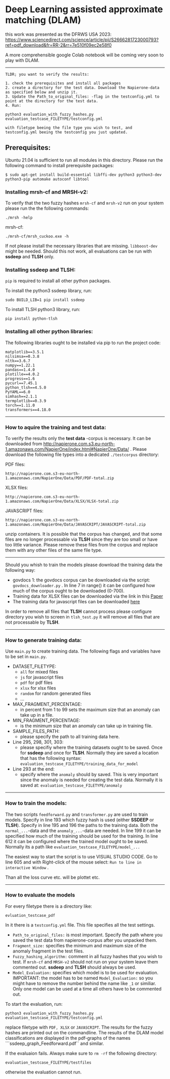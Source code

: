 

# Deep Learning assisted approximate matching (DLAM)

this work was presented as the DFRWS USA 2023: https://www.sciencedirect.com/science/article/pii/S2666281723000793?ref=pdf_download&fr=RR-2&rr=7e510f09ec2e58f0

A more comprehensible google Colab notebook will be coming very soon to play with DLAM. 

---

```
TLDR; you want to verify the results: 

1. check the prerequisites and install all packages
2. create a directory for the test data. Download the Napierone-data as specified below and unzip it.
3. Update the Path_to_original_files: -flag in the testconfig.yml to point at the directory for the test data. 
4. Run: 

python3 evaluation_with_fuzzy_hashes.py evaluation_testcase_FILETYPE/testconfig.yml

with filetype beeing the file type you wish to test, and testconfig.yml beeing the testconfig you just updated. 

```

## Prerequisites:

Ubuntu 21.04 is sufficient to run all modules in this directory. Please run the following command to install prerequisite packages:

`$ sudo apt-get install build-essential libffi-dev python3 python3-dev python3-pip automake autoconf libtool
`

### Installing mrsh-cf and MRSH-v2:

To verify that the two fuzzy hashes `mrsh-cf` and `mrsh-v2` run on your system please run the the following commands: 

`./mrsh -help`

mrsh-cf:

`./mrsh-cf/mrsh_cuckoo.exe -h`

If not please install the necessary libraries that are missing. `libboost-dev` might be needed. Should this not work, all evaluations can be run with **ssdeep** and **TLSH** only. 

### Installing ssdeep and TLSH:

`pip` is required to install all other python packages. 

To install the python3 ssdeep library, run: 

`sudo BUILD_LIB=1 pip install ssdeep`

To install TLSH python3 library, run: 

`pip install python-tlsh`

### Installing all other python libraries:

The following libraries ought to be installed via pip to run the project code: 

```
matplotlib==3.5.1
nilsimsa==0.3.8
nltk==3.6.7
numpy==1.22.1
pandas==1.4.0
plotille==4.0.2
progress==1.6
pycurl==7.45.1
python_tlsh==4.5.0
PyYAML==6.0
simhash==2.1.1
termplotlib==0.3.9
torch==1.11.0
transformers==4.18.0
```
---
### How to aquire the training and test data:

To verify the results only the **test data** -corpus is necessary. It can be downloaded from http://napierone.com.s3.eu-north-1.amazonaws.com/NapierOne/index.html#NapierOne/Data/ . Please download the following file types into a dedicated `./testcorpus` directory:

PDF files:

```
http://napierone.com.s3-eu-north-1.amazonaws.com/NapierOne/Data/PDF/PDF-total.zip
```
XLSX files: 
```
http://napierone.com.s3-eu-north-1.amazonaws.com/NapierOne/Data/XLSX/XLSX-total.zip
```

JAVASCRIPT files: 

```
http://napierone.com.s3-eu-north-1.amazonaws.com/NapierOne/Data/JAVASCRIPT/JAVASCRIPT-total.zip
```
unzip containers. It is possible that the corpus has changed, and that some files are no longer processable via **TLSH** since they are too small or have too little variance. Please remove these files from the corpus and replace them with any other files of the same file type. 

---

Should you whish to train the models please download the training data the following way: 


- govdocs 1: the govdocs corpus can be downloaded via the script: `govdocs_downloader.py` . In line 7 in range() it can be configured how much of the corpus ought to be downloaded (0-700). 
- Training data for XLSX files can be downloaded via the link in this [Paper](https://www.researchgate.net/publication/308861425_Fuse_A_Reproducible_Extendable_Internet-Scale_Corpus_of_Spreadsheets)
- The training data for javascript files can be downloaded [here](https://www.sri.inf.ethz.ch/js150)

In order to remove all files that **TLSH** cannot process please configure directory you wish to screen in `tlsh_test.py` it will remove all files that are not processable by **TLSH**.

---

### How to generate training data:



Use `main.py` to create training data. The following flags and variables have to be set in `main.py`. 

- DATASET_FILETYPE:
    - `all` for mixed files
    - `js` for javascript files
    - `pdf`  for pdf files
    - `xlsx` for xlsx files
    - `random` for random generated files
    - ...
- MAX_FRAGMENT_PERCENTAGE: 
    - in percent from 1 to 99 sets the maximum size that an anomaly can take up in a file. 
- MIN_FRAGMENT_PERCENTAGE: 
    - is the minimum size that an anomaly can take up in training file. 
- SAMPLE_FILES_PATH: 
    - please specify the path to all training data here.
- Line 295, 298, 301, 303:
    - please specifiy where the training datasets ought to be saved. Once for **ssdeep** and once for **TLSH**. Normally they are saved a location that has the following syntax: ``evaluation_testcase_FILETYPE/training_data_for_model``
- Line 293 at the end:
    - specify where the `anomaly` should by saved. This is very important since the anomaly is needed for creating the test data. Normally it is saved at: ``evaluation_testcase_FILETYPE/anomaly``

---
### How to train the models:  

The two scripts ``feedforward.py``  and ``transformer.py`` are used to train models. Specify in line 193 which fuzzy hash is used (either **SSDEEP** or **TLSH**). Specify in line 195 and 196 the paths to the training data. Both the ``normal_...``-data and the ``anomaly_...``-data are needed. In line 199 it can be specified how much of the training should be used for the training. In line 612 it can be configured where the trained model ought to be saved. Normally its a path like ``evaluation_testcase_FILETYPE/model_...``

The easiest way to start the script is to use VISUAL STUDIO CODE. Go to line 605 and with Right-click of the mouse select: 
```Run to line in interactive Window``` .

Than all the loss curve etc. will be plottet etc. 

---
### How to evaluate the models

For every filetype there is a directory like: 

``evluation_testcase_pdf``

In it there is a ``testconfig.yml`` file. This file specifies all the test settings. 

- ``Path_to_original_files:`` is most important. Specify the path where you saved the test data from napierone-corpus after you unpacked them. 
- ``Fragment_size:`` specifies the minimum and maximum size of the anomaly fragment in the test files. 
- ``Fuzzy_hashing_algorithm:`` comment in all fuzzy hashes that you wish to test. If ``mrsh-cf`` and ``MRSH-v2`` should not run on your system leave them commented out. **ssdeep** and **TLSH** should always be used.
- ``Model_Evaluation:`` specifies which model is to be used for evaluation. IMPORTANT: the model has to be named ``Model_Evaluation:`` so you might have to remove the number behind the name like ``_1`` or similiar. Only one model can be used at a time all others have to be commented out. 

To start the evaluation, run: 

```
python3 evaluation_with_fuzzy_hashes.py evaluation_testcase_FILETYPE/testconfig.yml
```

replace filetype with ``PDF, XLSX`` or ``JAVASCRIPT``. The results for the fuzzy hashes are printed out on the commandline. The results of the DLAM model classifications are displayed in the pdf-graphs of the names ```ssdeep_graph_Feedforward.pdf`` and similar. 

If the evaluaion fails. Always make sure to ``rm -rf`` the following directory: 

```
evaluation_testcase_FILETYPE/testfiles
```

otherwise the evaluation cannot run. 


